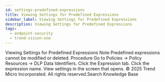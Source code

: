 ```yaml
---
id: settings-predefined-expressions
title: Viewing Settings for Predefined Expressions
sidebar_label: Viewing Settings for Predefined Expressions
description: Viewing Settings for Predefined Expressions
tags:
  - endpoint-security
  - trend-vision-one
---
```


 Viewing Settings for Predefined Expressions Note Predefined expressions cannot be modified or deleted. Procedure Go to Policies → Policy Resources → DLP Data Identifiers. Click the Expression tab. Click the expression name. View settings in the screen that opens. © 2025 Trend Micro Incorporated. All rights reserved.Search Knowledge Base